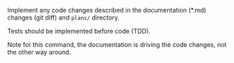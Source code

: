 Implement any code changes described in the documentation (\*.md) changes (git
diff) and `plans/` directory.

Tests should be implemented before code (TDD).

Note for this command, the documentation is driving the code changes, not the
other way around.
